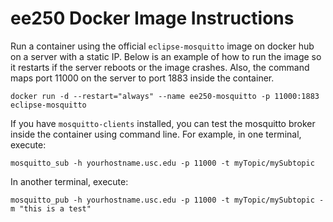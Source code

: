 # ee250 Docker Image Instructions

Run a container using the official `eclipse-mosquitto` image on docker hub on 
a server with a static IP. Below is an example of how to run the image so
it restarts if the server reboots or the image crashes. Also, the command
maps port 11000 on the server to port 1883 inside the container.

```
docker run -d --restart="always" --name ee250-mosquitto -p 11000:1883 eclipse-mosquitto 
```

If you have `mosquitto-clients` installed, you can test the mosquitto broker
inside the container using command line. For example, in one terminal, execute:

```
mosquitto_sub -h yourhostname.usc.edu -p 11000 -t myTopic/mySubtopic
```

In another terminal, execute:

```
mosquitto_pub -h yourhostname.usc.edu -p 11000 -t myTopic/mySubtopic -m "this is a test"
```
